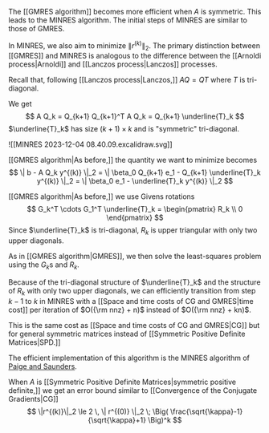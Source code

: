 The [[GMRES algorithm]] becomes more efficient when $A$ is symmetric. This leads to the MINRES algorithm. The initial steps of MINRES are similar to those of GMRES.

In MINRES, we also aim to minimize $\|r^{(k)}\|_2$. The primary distinction between [[GMRES]] and MINRES is analogous to the difference between the [[Arnoldi process|Arnoldi]] and [[Lanczos process|Lanczos]] processes.

Recall that, following [[Lanczos process|Lanczos,]] $A Q = Q T$ where $T$ is tri-diagonal.

We get
$$
A Q_k = Q_{k+1} Q_{k+1}^T A Q_k = Q_{k+1} \underline{T}_k
$$
$\underline{T}_k$ has size $(k+1) \times k$ and is "symmetric" tri-diagonal.

![[MINRES 2023-12-04 08.40.09.excalidraw.svg]]

[[GMRES algorithm|As before,]] the quantity we want to minimize becomes
$$
\| b - A Q_k y^{(k)} \|_2 = \| \beta_0 Q_{k+1} e_1 - Q_{k+1} \underline{T}_k y^{(k)} \|_2 
= \| \beta_0 e_1 - \underline{T}_k y^{(k)} \|_2
$$

[[GMRES algorithm|As before,]] we use Givens rotations
$$
G_k^T \cdots G_1^T \underline{T}_k = 
\begin{pmatrix}
R_k \\ 0 
\end{pmatrix}
$$ 
Since $\underline{T}_k$ is tri-diagonal, $R_k$ is upper triangular with only two upper diagonals.

As in [[GMRES algorithm|GMRES]], we then solve the least-squares problem using the $G_k$s and $R_k$.

Because of the tri-diagonal structure of $\underline{T}_k$ and the structure of $R_k$ with only two upper diagonals, we can efficiently transition from step $k-1$ to $k$ in MINRES with a [[Space and time costs of CG and GMRES|time cost]] per iteration of $O({\rm nnz} + n)$ instead of $O({\rm nnz} + kn)$. 

This is the same cost as [[Space and time costs of CG and GMRES|CG]] but for general symmetric matrices instead of [[Symmetric Positive Definite Matrices|SPD.]]

The efficient implementation of this algorithm is the MINRES algorithm of [Paige and Saunders](https://web.stanford.edu/group/SOL/software/minres/).

When $A$ is [[Symmetric Positive Definite Matrices|symmetric positive definite,]] we get an error bound similar to [[Convergence of the Conjugate Gradients|CG]]
$$
\|r^{(k)}\|_2 \le 2 \, \| r^{(0)} \|_2 \; \Big( \frac{\sqrt{\kappa}-1}{\sqrt{\kappa}+1} \Big)^k
$$